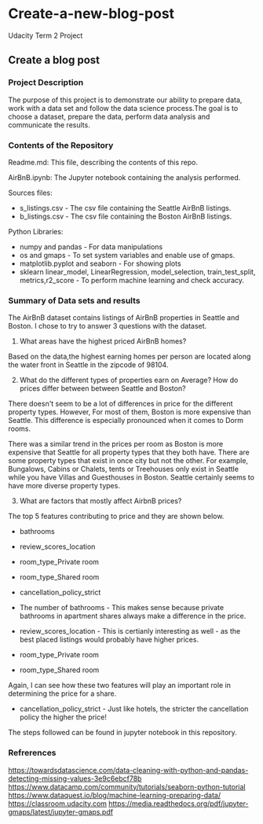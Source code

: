 # Create-a-new-blog-post
Udacity Term 2 Project

## Create a blog post

### Project Description

The purpose of this project is to demonstrate our ability to prepare data, work with a data set and follow the data science process.The goal is to choose a dataset, prepare the data, perform data analysis and communicate the results. 

### Contents of the Repository

Readme.md:  This file, describing the contents of this repo.

AirBnB.ipynb: The Jupyter notebook containing the analysis performed.

Sources files:
* s_listings.csv - The csv file containing the Seattle AirBnB listings.
* b_listings.csv - The csv file containing the Boston AirBnB listings.

Python Libraries:

* numpy and pandas - For data manipulations
* os and gmaps - To set system variables and enable use of gmaps.
* matplotlib.pyplot and seaborn - For showing plots
* sklearn linear_model, LinearRegression, model_selection, train_test_split, metrics,r2_score - To perform machine learning and check accuracy.

### Summary of Data sets and results

The AirBnB dataset contains listings of AirBnB properties in Seattle and Boston. I chose to try to answer 3 questions with the dataset.

1. What areas have the highest priced AirBnB homes? 

Based on the data,the highest earning homes per person are located along the water front in Seattle in the zipcode of 98104.

2. What do the different types of properties earn on Average? How do prices differ between between Seattle and Boston?

There doesn't seem to be a lot of differences in price for the different property types. However, For most of them, Boston is more expensive than Seattle. This difference is especially pronounced when it comes to Dorm rooms.

There was a similar trend in the prices per room as Boston is more expensive that Seattle for all property types that they both have. There are some property types that exist in once city but not the other. For example, Bungalows, Cabins or Chalets, tents or Treehouses only exist in Seattle while you have Villas and Guesthouses in Boston. Seattle certainly seems to have more diverse property types.

3. What are factors that mostly affect AirbnB prices?

The top 5 features contributing to price and they are shown below.

* bathrooms
* review_scores_location
* room_type_Private room
* room_type_Shared room
* cancellation_policy_strict

* The number of bathrooms - This makes sense because private bathrooms in apartment shares always make a difference in the price.

* review_scores_location - This is certianly interesting as well - as the best placed listings would probably have higher prices. 

* room_type_Private room
* room_type_Shared room

Again, I can see how these two features will play an important role in determining the price for a share.

* cancellation_policy_strict - Just like hotels, the stricter the cancellation policy the higher the price!

The steps followed can be found in jupyter notebook in this repository. 

### Refrerences

https://towardsdatascience.com/data-cleaning-with-python-and-pandas-detecting-missing-values-3e9c6ebcf78b
https://www.datacamp.com/community/tutorials/seaborn-python-tutorial
https://www.dataquest.io/blog/machine-learning-preparing-data/
https://classroom.udacity.com
https://media.readthedocs.org/pdf/jupyter-gmaps/latest/jupyter-gmaps.pdf
